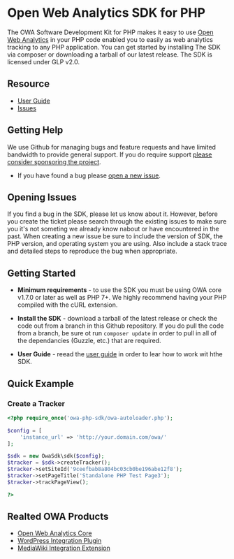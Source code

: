 # Open Web Analytics SDK for PHP
The OWA Software Development Kit for PHP makes it easy to use [Open Web Analytics](https://github.com/Open-Web-Analytics/Open-Web-Analytics) in your PHP code enabled you to easily as web analytics tracking to any PHP application. You can get started by installing The SDK via composer or downloading a tarball of our latest release. The SDK is licensed under GLP v2.0.

## Resource

- [User Guide](https://github.com/Open-Web-Analytics/owa-php-sdk/wiki)
- [Issues](https://github.com/Open-Web-Analytics/owa-php-sdk/wiki)

## Getting Help

We use Github for managing bugs and feature requests and have limited bandwidth to provide general support. If you do require support [please consider sponsoring the project](https://github.com/sponsors/padams).


- If you have found a bug please [open a new issue](https://github.com/Open-Web-Analytics/owa-php-sdk/wiki).

## Opening Issues

If you find a bug in the SDK, please let us know about it. However, before you create the ticket please search through the existing issues to make sure you it's not someting we already know nabout or have encountered in the past. When creating a new issue be sure to include the version of SDK, the PHP version, and operating system you are using. Also include a stack trace and detailed steps to reproduce the bug when appropriate.

## Getting Started

- **Minimum requirements** - to use the SDK you must be using OWA core v1.7.0 or later as well as PHP 7+.  We highly recommend having your PHP compiled with the cURL extension.

- **Install the SDK** - download a tarball of the latest release or check the code out from a branch in this Github repository. If you do pull the code from a branch, be sure ot run `composer update` in order to pull in all of the dependancies (Guzzle, etc.) that are required.

- **User Guide** - reead the [user guide](https://github.com/Open-Web-Analytics/owa-php-sdk/wiki) in order to lear how to work wit hthe SDK.

## Quick Example

### Create a Tracker ###

```php
<?php require_once('owa-php-sdk/owa-autoloader.php');

$config = [
    'instance_url' => 'http://your.domain.com/owa/'
];

$sdk = new OwaSdk\sdk($config);
$tracker = $sdk->createTracker();
$tracker->setSiteId('9ceefbab8a804bc03cb0be196abe12f8');
$tracker->setPageTitle('Standalone PHP Test Page3');
$tracker->trackPageView();

?>

```

## Realted OWA Products

- [Open Web Analytics Core](https://github.com/Open-Web-Analytics/open-web-analytics)
- [WordPress Integration Plugin](https://github.com/Open-Web-Analytics/owa-wordpress-plugin)
- [MediaWiki Integration Extension](https://github.com/Open-Web-Analytics/owa-mediawiki-extension/)
